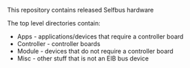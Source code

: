 This repository contains released Selfbus hardware

The top level directories contain:

<ul>
<li> Apps - applications/devices that require a controller board
<li> Controller - controller boards
<li> Module - devices that do not require a controller board
<li> Misc - other stuff that is not an EIB bus device
</ul>

